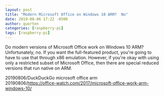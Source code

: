 ```yaml
---
layout: post
title: "Modern Microsoft Office on Windows 10 ARM?  No"
date: 2019-08-06 17:22 -0500
author: quorten
categories: [raspberry-pi]
tags: [raspberry-pi]
---
```


Do modern versions of Microsoft Office work on Windows 10 ARM?
Unfortunately, no.  If you want the full-featured product, you're
going to have to use that through x86 emulation.  However, if you're
okay with using only a restricted subset of Microsoft Office, then
there are special reduced versions that run native on ARM.

20190806/DuckDuckGo microsoft office arm  
20190806/https://office-watch.com/2017/microsoft-office-work-arm-windows-10/
